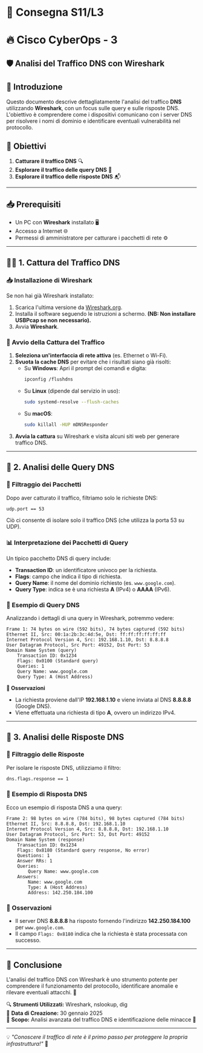 # 📝 Consegna S11/L3
# 🔥 Cisco CyberOps - 3
## 🛡️ Analisi del Traffico DNS con Wireshark

## 📌 Introduzione
Questo documento descrive dettagliatamente l'analisi del traffico **DNS** utilizzando **Wireshark**, con un focus sulle query e sulle risposte DNS. L'obiettivo è comprendere come i dispositivi comunicano con i server DNS per risolvere i nomi di dominio e identificare eventuali vulnerabilità nel protocollo.

## 🎯 Obiettivi
1. **Catturare il traffico DNS** 🔍
2. **Esplorare il traffico delle query DNS** 📡
3. **Esplorare il traffico delle risposte DNS** 📬

---

## 📥 Prerequisiti
- Un PC con **Wireshark** installato 🖥️
- Accesso a Internet 🌐
- Permessi di amministratore per catturare i pacchetti di rete ⚙️

---

## 🕵️‍♂️ 1. Cattura del Traffico DNS

### 📥 Installazione di Wireshark
Se non hai già Wireshark installato:
1. Scarica l'ultima versione da [Wireshark.org](https://www.wireshark.org/).
2. Installa il software seguendo le istruzioni a schermo. **(NB: Non installare USBPcap se non necessario).**
3. Avvia **Wireshark**.

### 🎥 Avvio della Cattura del Traffico
1. **Seleziona un'interfaccia di rete attiva** (es. Ethernet o Wi-Fi).
2. **Svuota la cache DNS** per evitare che i risultati siano già risolti:
   - Su **Windows**: Apri il prompt dei comandi e digita:
     ```sh
     ipconfig /flushdns
     ```
   - Su **Linux** (dipende dal servizio in uso):
     ```sh
     sudo systemd-resolve --flush-caches
     ```
   - Su **macOS**:
     ```sh
     sudo killall -HUP mDNSResponder
     ```
3. **Avvia la cattura** su Wireshark e visita alcuni siti web per generare traffico DNS.

---

## 🔎 2. Analisi delle Query DNS

### 📌 Filtraggio dei Pacchetti
Dopo aver catturato il traffico, filtriamo solo le richieste DNS:
```sh
udp.port == 53
```
Ciò ci consente di isolare solo il traffico DNS (che utilizza la porta 53 su UDP).

### 📊 Interpretazione dei Pacchetti di Query
Un tipico pacchetto DNS di query include:
- **Transaction ID**: un identificatore univoco per la richiesta.
- **Flags**: campo che indica il tipo di richiesta.
- **Query Name**: il nome del dominio richiesto (es. `www.google.com`).
- **Query Type**: indica se è una richiesta **A** (IPv4) o **AAAA** (IPv6).

### 📜 Esempio di Query DNS
Analizzando i dettagli di una query in Wireshark, potremmo vedere:
```
Frame 1: 74 bytes on wire (592 bits), 74 bytes captured (592 bits)
Ethernet II, Src: 00:1a:2b:3c:4d:5e, Dst: ff:ff:ff:ff:ff:ff
Internet Protocol Version 4, Src: 192.168.1.10, Dst: 8.8.8.8
User Datagram Protocol, Src Port: 49152, Dst Port: 53
Domain Name System (query)
    Transaction ID: 0x1234
    Flags: 0x0100 (Standard query)
    Queries: 1
    Query Name: www.google.com
    Query Type: A (Host Address)
```

**📌 Osservazioni**
- La richiesta proviene dall'IP **192.168.1.10** e viene inviata al DNS **8.8.8.8** (Google DNS).
- Viene effettuata una richiesta di tipo **A**, ovvero un indirizzo IPv4.

---

## 📩 3. Analisi delle Risposte DNS

### 🎯 Filtraggio delle Risposte
Per isolare le risposte DNS, utilizziamo il filtro:
```sh
dns.flags.response == 1
```

### 📜 Esempio di Risposta DNS
Ecco un esempio di risposta DNS a una query:
```
Frame 2: 98 bytes on wire (784 bits), 98 bytes captured (784 bits)
Ethernet II, Src: 8.8.8.8, Dst: 192.168.1.10
Internet Protocol Version 4, Src: 8.8.8.8, Dst: 192.168.1.10
User Datagram Protocol, Src Port: 53, Dst Port: 49152
Domain Name System (response)
    Transaction ID: 0x1234
    Flags: 0x8180 (Standard query response, No error)
    Questions: 1
    Answer RRs: 1
    Queries:
        Query Name: www.google.com
    Answers:
        Name: www.google.com
        Type: A (Host Address)
        Address: 142.250.184.100
```

### 📌 Osservazioni
- Il server DNS **8.8.8.8** ha risposto fornendo l'indirizzo **142.250.184.100** per `www.google.com`.
- Il campo `Flags: 0x8180` indica che la richiesta è stata processata con successo.

---

## 📌 Conclusione
L'analisi del traffico DNS con Wireshark è uno strumento potente per comprendere il funzionamento del protocollo, identificare anomalie e rilevare eventuali attacchi. 🚀
 
🔍 **Strumenti Utilizzati:** Wireshark, nslookup, dig  
📅 **Data di Creazione:** 30 gennaio 2025  
📌 **Scopo:** Analisi avanzata del traffico DNS e identificazione delle minacce 🚀  

---

💡 _"Conoscere il traffico di rete è il primo passo per proteggere la propria infrastruttura!"_ 🔐
